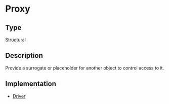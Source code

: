 # Proxy

## Type

Structural

## Description

Provide a surrogate or placeholder for another object to control access to it.

## Implementation

- [Driver](driver)
